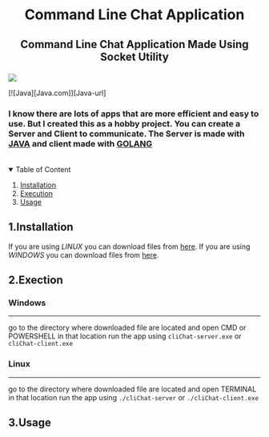 
# <p align="center"> Command Line Chat Application </p>
 
## <p align="center"> Command Line Chat Application Made Using Socket Utility </p>

<img style="text-align: center;" src="https://user-images.githubusercontent.com/75155192/184902804-48656703-9a0a-41b6-86ec-ecd80e6c3b33.gif">

[![Java][Java.com]][Java-url]

### I know there are lots of apps that are more efficient and easy to use. But I created this as a hobby project. You can create a Server and Client to communicate. The Server is made with [JAVA](https://en.wikipedia.org/wiki/Java_(programming_language)) and client made with [GOLANG](https://en.wikipedia.org/wiki/Go_(programming_language)) 
<br>

<details open>
<summary>Table of Content</summary>
    <ol>
        <li><a href="#1installation">Installation</a></li>
        <li><a href="#2execution">Execution</a></li>
        <li><a href="#3usage">Usage</a></li>
    </ol>
</details>

## 1.Installation

If you are using *LINUX* you can download files from [here](https://github.com/heshanthenura/cliChat-releases/tree/main/Linux).
If you are using *WINDOWS* you can download files from [here](https://github.com/heshanthenura/cliChat-releases/tree/main/Windows).

## 2.Exection
   ### Windows
<hr>

go to the directory where downloaded file are located
and open CMD or POWERSHELL in that location
run the app using `cliChat-server.exe` or `cliChat-client.exe`

### Linux
<hr>

go to the directory where downloaded file are located
and open TERMINAL in that location
run the app using `./cliChat-server` or `./cliChat-client.exe`

## 3.Usage
